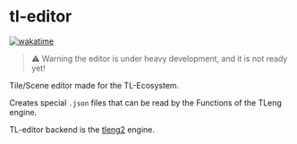 # tl-editor

[![wakatime](https://wakatime.com/badge/user/018c54ba-f9f5-426e-9733-6deb502d647d/project/45be32d1-6f63-4aae-86ed-6233711b4555.svg)](https://wakatime.com/badge/user/018c54ba-f9f5-426e-9733-6deb502d647d/project/45be32d1-6f63-4aae-86ed-6233711b4555)

> :warning: Warning the editor is under heavy development, and it is not ready yet!

Tile/Scene editor made for the TL-Ecosystem.

Creates special `.json` files that can be read by the Functions of the TLeng engine.

TL-editor backend is the [tleng2](https://github.com/tl-ecosystem/tleng) engine.
